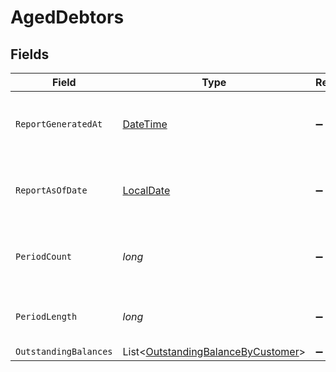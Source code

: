 # AgedDebtors


## Fields

| Field                                                                                         | Type                                                                                          | Required                                                                                      | Description                                                                                   | Example                                                                                       |
| --------------------------------------------------------------------------------------------- | --------------------------------------------------------------------------------------------- | --------------------------------------------------------------------------------------------- | --------------------------------------------------------------------------------------------- | --------------------------------------------------------------------------------------------- |
| `ReportGeneratedAt`                                                                           | [DateTime](https://learn.microsoft.com/en-us/dotnet/api/system.datetime?view=net-5.0)         | :heavy_minus_sign:                                                                            | The exact date and time the report was generated.                                             | 2024-11-14T12:00:00.000Z                                                                      |
| `ReportAsOfDate`                                                                              | [LocalDate](https://nodatime.org/3.1.x/api/NodaTime.LocalDate.html)                           | :heavy_minus_sign:                                                                            | The cutoff date for transactions included in the report.                                      | 2024-11-13                                                                                    |
| `PeriodCount`                                                                                 | *long*                                                                                        | :heavy_minus_sign:                                                                            | Number of aging periods shown in the report.                                                  | 4                                                                                             |
| `PeriodLength`                                                                                | *long*                                                                                        | :heavy_minus_sign:                                                                            | Length of each aging period in days.                                                          | 30                                                                                            |
| `OutstandingBalances`                                                                         | List<[OutstandingBalanceByCustomer](../../Models/Components/OutstandingBalanceByCustomer.md)> | :heavy_minus_sign:                                                                            | N/A                                                                                           |                                                                                               |